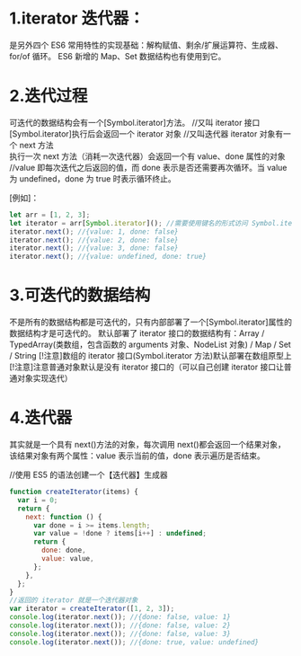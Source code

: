 # 1.iterator 迭代器：

是另外四个 ES6 常用特性的实现基础：解构赋值、剩余/扩展运算符、生成器、for/of 循环。
ES6 新增的 Map、Set 数据结构也有使用到它。

# 2.迭代过程

可迭代的数据结构会有一个[Symbol.iterator]方法。 //又叫 iterator 接口
[Symbol.iterator]执行后会返回一个 iterator 对象 //又叫迭代器
iterator 对象有一个 next 方法  
执行一次 next 方法（消耗一次迭代器）会返回一个有 value、done 属性的对象
//value 即每次迭代之后返回的值，而 done 表示是否还需要再次循环。当 value 为 undefined，done 为 true 时表示循环终止。

[例如]：

```js
let arr = [1, 2, 3];
let iterator = arr[Symbol.iterator](); //需要使用键名的形式访问 Symbol.iterator
iterator.next(); //{value: 1, done: false}
iterator.next(); //{value: 2, done: false}
iterator.next(); //{value: 3, done: false}
iterator.next(); //{value: undefined, done: true}
```

# 3.可迭代的数据结构

不是所有的数据结构都是可迭代的，只有内部部署了一个[Symbol.iterator]属性的数据结构才是可迭代的。
默认部署了 iterator 接口的数据结构有：Array / TypedArray(类数组，包含函数的 arguments 对象、NodeList 对象) / Map / Set / String
[!注意]数组的 iterator 接口(Symbol.iterator 方法)默认部署在数组原型上
[!注意]注意普通对象默认是没有 iterator 接口的（可以自己创建 iterator 接口让普通对象实现迭代）

# 4.迭代器

其实就是一个具有 next()方法的对象，每次调用 next()都会返回一个结果对象，该结果对象有两个属性：value 表示当前的值，done 表示遍历是否结束。

//使用 ES5 的语法创建一个【迭代器】生成器

```js
function createIterator(items) {
  var i = 0;
  return {
    next: function () {
      var done = i >= items.length;
      var value = !done ? items[i++] : undefined;
      return {
        done: done,
        value: value,
      };
    },
  };
}
//返回的 iterator 就是一个迭代器对象
var iterator = createIterator([1, 2, 3]);
console.log(iterator.next()); //{done: false, value: 1}
console.log(iterator.next()); //{done: false, value: 2}
console.log(iterator.next()); //{done: false, value: 3}
console.log(iterator.next()); //{done: true, value: undefined}
```
